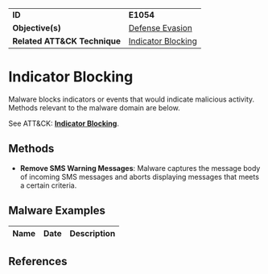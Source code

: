 |||
|---------|------------------------|
|**ID**|**E1054**|
|**Objective(s)**|[Defense Evasion](https://github.com/MBCProject/mbc-markdown/tree/master/defense-evasion)|
|**Related ATT&CK Technique**|[Indicator Blocking](https://attack.mitre.org/techniques/T1054/)|

Indicator Blocking
==================
Malware blocks indicators or events that would indicate malicious activity. Methods relevant to the malware domain are below. 

See ATT&CK: [**Indicator Blocking**](https://attack.mitre.org/techniques/T1054/).

Methods
-------
* **Remove SMS Warning Messages**: Malware captures the message body of incoming SMS messages and aborts displaying messages that meets a certain criteria. 

Malware Examples
----------------
|Name|Date|Description|
|-----------------------------|-----------|-----------------------------|

References
----------
